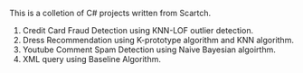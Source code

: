 
This is a colletion of C# projects written from Scartch. 
1. Credit Card Fraud Detection using KNN-LOF outlier detection.
2. Dress Recommendation using K-prototype algorithm and KNN algorithm.
3. Youtube Comment Spam Detection using Naive Bayesian algoirthm.
4. XML query using Baseline Algorithm.
